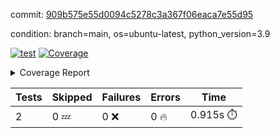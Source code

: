 commit: [909b575e55d0094c5278c3a367f06eaca7e55d95](https://github.com/rcmdnk/s3-reader/tree/909b575e55d0094c5278c3a367f06eaca7e55d95)

condition: branch=main, os=ubuntu-latest, python_version=3.9

[![test](https://github.com/rcmdnk/s3-reader/actions/workflows/test.yml/badge.svg)](https://github.com/rcmdnk/s3-reader/actions/runs/16827690522)
<a href="https://github.com/rcmdnk/s3-reader/blob/909b575e55d0094c5278c3a367f06eaca7e55d95/README.md"><img alt="Coverage" src="https://img.shields.io/badge/Coverage-36%25-red.svg" /></a><details><summary>Coverage Report </summary><table><tr><th>File</th><th>Stmts</th><th>Miss</th><th>Cover</th><th>Missing</th></tr><tbody><tr><td colspan="5"><b>src/s3_reader</b></td></tr><tr><td>&nbsp; &nbsp;<a href="https://github.com/rcmdnk/s3-reader/blob/909b575e55d0094c5278c3a367f06eaca7e55d95/src/s3_reader/__init__.py">\_\_init\_\_.py</a></td><td>8</td><td>2</td><td>75%</td><td><a href="https://github.com/rcmdnk/s3-reader/blob/909b575e55d0094c5278c3a367f06eaca7e55d95/src/s3_reader/__init__.py#L11-L12">11&ndash;12</a></td></tr><tr><td>&nbsp; &nbsp;<a href="https://github.com/rcmdnk/s3-reader/blob/909b575e55d0094c5278c3a367f06eaca7e55d95/src/s3_reader/file.py">file.py</a></td><td>93</td><td>64</td><td>31%</td><td><a href="https://github.com/rcmdnk/s3-reader/blob/909b575e55d0094c5278c3a367f06eaca7e55d95/src/s3_reader/file.py#L60-L63">60&ndash;63</a>, <a href="https://github.com/rcmdnk/s3-reader/blob/909b575e55d0094c5278c3a367f06eaca7e55d95/src/s3_reader/file.py#L66">66</a>, <a href="https://github.com/rcmdnk/s3-reader/blob/909b575e55d0094c5278c3a367f06eaca7e55d95/src/s3_reader/file.py#L69-L76">69&ndash;76</a>, <a href="https://github.com/rcmdnk/s3-reader/blob/909b575e55d0094c5278c3a367f06eaca7e55d95/src/s3_reader/file.py#L79-L81">79&ndash;81</a>, <a href="https://github.com/rcmdnk/s3-reader/blob/909b575e55d0094c5278c3a367f06eaca7e55d95/src/s3_reader/file.py#L85-L91">85&ndash;91</a>, <a href="https://github.com/rcmdnk/s3-reader/blob/909b575e55d0094c5278c3a367f06eaca7e55d95/src/s3_reader/file.py#L95-L99">95&ndash;99</a>, <a href="https://github.com/rcmdnk/s3-reader/blob/909b575e55d0094c5278c3a367f06eaca7e55d95/src/s3_reader/file.py#L104-L150">104&ndash;150</a>, <a href="https://github.com/rcmdnk/s3-reader/blob/909b575e55d0094c5278c3a367f06eaca7e55d95/src/s3_reader/file.py#L153-L165">153&ndash;165</a></td></tr><tr><td><b>TOTAL</b></td><td><b>103</b></td><td><b>66</b></td><td><b>36%</b></td><td>&nbsp;</td></tr></tbody></table></details>

| Tests | Skipped | Failures | Errors | Time |
| ----- | ------- | -------- | -------- | ------------------ |
| 2 | 0 :zzz: | 0 :x: | 0 :fire: | 0.915s :stopwatch: |

